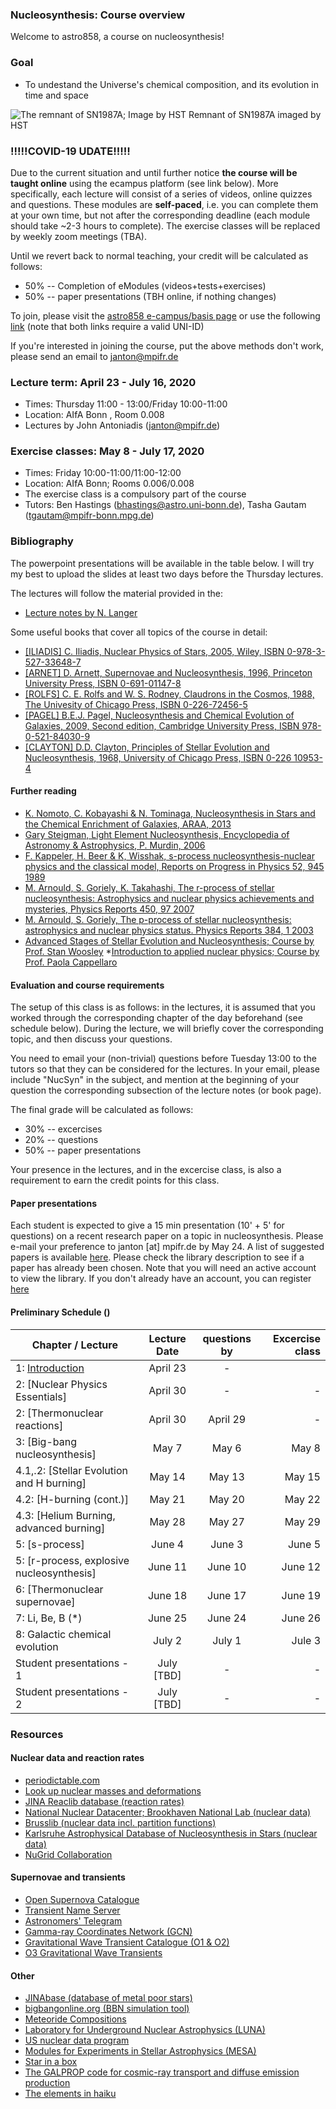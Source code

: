 ### Nucleosynthesis: Course overview 

Welcome to astro858, a course on nucleosynthesis! 

### Goal 
 * To undestand the Universe's chemical composition, and its evolution in time and space 
 
 
![The remnant of SN1987A; Image by HST](https://spacetelescope.org/static/archives/images/screen/opo1030a.jpg)
Remnant of SN1987A imaged by HST


### !!!!!COVID-19 UDATE!!!!!
Due to the current situation and until further notice __the course will be taught online__ using the ecampus platform (see link below). 
More specifically, each lecture will consist of a series of videos, online quizzes and questions. 
These modules are __self-paced__, i.e. you can complete them at your own time, but not after the corresponding deadline (each module should take ~2-3 hours to complete).
The exercise classes will be replaced by weekly zoom meetings (TBA). 

Until we revert back to normal teaching, your credit will be calculated as follows: 
* 50% -- Completion of eModules (videos+tests+exercises) 
* 50% -- paper presentations (TBH online, if nothing changes) 


To join, please visit the [astro858 e-campus/basis page](https://ecampus.uni-bonn.de/goto_ecampus_crs_1662948.html) or use 
the following [link](https://ecampus.uni-bonn.de/goto.php?target=crs_1662948_rcode5m6ALEajcM&client_id=ecampus) (note that both links require a valid UNI-ID)

If you're interested in joining the course, put the above methods don't work, please send an email to janton@mpifr.de 



### Lecture term: April 23  - July 16, 2020

* Times: Thursday 11:00 - 13:00/Friday 10:00-11:00  
* Location: AIfA Bonn , Room 0.008 
* Lectures by John Antoniadis (janton@mpifr.de)


### Exercise classes: May 8 - July 17, 2020

* Times: Friday 10:00-11:00/11:00-12:00 
* Location: AIfA Bonn; Rooms 0.006/0.008 
* The exercise class is a compulsory part of the course
* Tutors:  Ben Hastings (bhastings@astro.uni-bonn.de), Tasha Gautam (tgautam@mpifr-bonn.mpg.de) 


### Bibliography 
The powerpoint presentations will be available in the table below. I will try my best to upload the slides at least two days before the Thursday lectures. 

The lectures will follow the material provided in the: 
* [Lecture notes by N. Langer](lecture_notes/Nucleo_Langer.pdf)

Some useful books that cover all topics of the course in detail:
 
* [[ILIADIS] C. Iliadis, Nuclear Physics of Stars, 2005, Wiley, ISBN 0-978-3-527-33648-7](https://books.google.de/books?id=kLZNCAAAQBAJ&pg=PR4&dq=ISBN+978-3-527-33648-7&hl=en&sa=X&ved=0ahUKEwi99ofT7JXgAhWBBiwKHWxcD-8Q6AEIMTAB#v=onepage&q&f=false)
* [[ARNET] D. Arnett, Supernovae and Nucleosynthesis, 1996, Princeton University Press, ISBN 0-691-01147-8](https://ui.adsabs.harvard.edu/abs/1996snih.book.....A/abstract)
* [[ROLFS] C. E. Rolfs and W. S. Rodney, Claudrons in the Cosmos, 1988, The Univesity of Chicago Press, ISBN 0-226-72456-5](https://books.google.de/books?id=BHKLFPUS1RcC&printsec=frontcover&source=gbs_ge_summary_r&cad=0#v=onepage&q&f=false) 
* [[PAGEL] B.E.J. Pagel, Nucleosynthesis and Chemical  Evolution of  Galaxies, 2009, Second edition, Cambridge University Press, ISBN 978-0-521-84030-9](https://books.google.de/books?id=5z4_nJMRZEwC&pg=PA444&dq=B.E.J.+Pagel,+Nucleosynthesis+and+Chemical++Evolution+of++Galaxies&hl=en&sa=X&ved=0ahUKEwiLl7WX7ZXgAhWFDCwKHZAbCkcQ6wEIKTAA#v=onepage&q&f=false)
* [[CLAYTON] D.D. Clayton, Principles of Stellar Evolution and Nucleosynthesis, 1968, University of Chicago Press, ISBN 0-226 10953-4](https://books.google.de/books?id=8HSGFThnbvkC&printsec=frontcover&dq=D.D.+Clayton,+Principles+of+Stellar+Evolution+and+Nucleosynthesis&hl=en&sa=X&ved=0ahUKEwjO2aj47JXgAhWNhaYKHcwbABYQ6wEIKTAA#v=onepage&q&f=false)





#### Further reading
* [K. Nomoto, C. Kobayashi & N. Tominaga, Nucleosynthesis in Stars and the Chemical Enrichment of Galaxies, ARAA, 2013](https://www.annualreviews.org/doi/pdf/10.1146/annurev-astro-082812-140956)
* [Gary Steigman, Light Element Nucleosynthesis, Encyclopedia of Astronomy & Astrophysics, P. Murdin, 2006](http://www.astro.caltech.edu/~george/ay21/eaa/eaa-bbns.pdf)
* [F. Kappeler, H. Beer & K, Wisshak, s-process nucleosynthesis-nuclear physics and the classical model, Reports on Progress in Physics 52, 945 1989](https://iopscience.iop.org/article/10.1088/0034-4885/52/8/002)
* [M. Arnould, S. Goriely, K. Takahashi, The r-process of stellar nucleosynthesis: Astrophysics and nuclear physics achievements and mysteries, Physics Reports 450, 97 2007](https://arxiv.org/abs/0705.4512)
* [M. Arnould, S. Goriely, The p-process of stellar nucleosynthesis: astrophysics and nuclear physics status. Physics Reports 384, 1 2003](https://www.sciencedirect.com/science/article/abs/pii/S0370157303002424)
* [Advanced Stages of Stellar Evolution and Nucleosynthesis; Course by Prof. Stan Woosley](http://www.ucolick.org/~woosley/ay220cnotes19.html)
*[Introduction to applied nuclear physics; Course by Prof. Paola Cappellaro](https://ocw.mit.edu/courses/nuclear-engineering/22-02-introduction-to-applied-nuclear-physics-spring-2012/index.htm)




#### Evaluation and course requirements 
The setup of this class is as follows: in the lectures, it is assumed that you worked through the corresponding chapter of the day  beforehand (see schedule below). During the lecture, we will briefly cover the corresponding topic, and then discuss your questions. 

You need to email your (non-trivial) questions before Tuesday 13:00 to the tutors so that they can be considered for the lectures. 
In your email, please include "NucSyn" in the subject, and mention at the beginning of your question the corresponding subsection of the lecture notes (or book page).

The final grade will be calculated as follows: 
* 30% -- excercises
* 20% -- questions 
* 50% -- paper presentations 

Your presence in the lectures, and in the excercise class, is also a requirement to earn the credit points for this class. 

#### Paper presentations 
Each student is expected to give a 15 min presentation (10' + 5' for questions) on a recent research paper on a topic in nucleosynthesis. Please e-mail your preference to janton [at] mpifr.de by May 24. A list of suggested papers is available [here](https://ui.adsabs.harvard.edu/#user/libraries/srWK-pAGTZ-D1fpyllBK3g). Please check the library description to see if a paper has already been chosen. Note that you will need an active account to view the library. 
If you don't already have an account, you can register [here](https://ui.adsabs.harvard.edu/user/account/register)

#### Preliminary Schedule () 



| Chapter / Lecture                       |      Lecture Date        | questions by  | Excercise class |
| -------------                  |  :-------------:    |      :-------------:    |          -----:| 
| 1: [Introduction](https://uni-bonn.sciebo.de/s/zzsXdZoifwcClcR)                       |      April 23       |  -                   | 
| 2: [Nuclear Physics Essentials]                       |      April 30       |  -                   | -
| 2: [Thermonuclear reactions]     |      April 30       |              April 29|    -  | 
| 3: [Big-bang nucleosynthesis]	   |    May 7            |              May 6|   May 8 | 
| 4.1,.2: [Stellar Evolution and H burning]  |    May 14    |              May 13   | May 15  |
| 4.2: [H-burning (cont.)]|    May 21          |          May 20      | May 22|
| 4.3: [Helium Burning, advanced burning]|    May 28          |          May 27      | May 29|
| 5: [s-process]  |    June 4           |          June 3     | June 5 |
| 5: [r-process, explosive nucleosynthesis]    |    June 11           |            June 10    | June 12 |
| 6: [Thermonuclear supernovae]   |    June 18          |    June 17  | June 19 |
| 7: Li, Be, B (*)         |    June 25  | June 24  | June 26 |
| 8: Galactic chemical evolution    |   July 2  | July 1  | Jule 3  |
| Student presentations  - 1     |    July [TBD]         |         -            | - | 
| Student presentations  - 2     |    July [TBD]         |        -             | - |


### Resources

#### Nuclear data and reaction rates 

* [periodictable.com](http://periodictable.com/)
* [Look up nuclear masses and deformations](https://t2.lanl.gov/nis/data/astro/molnix96/massd.html)
* [JINA Reaclib database (reaction rates)](http://reaclib.jinaweb.org/)
* [National Nuclear Datacenter; Brookhaven National Lab (nuclear data)](https://www.nndc.bnl.gov/)
* [Brusslib (nuclear data incl. partition functions)](http://www.astro.ulb.ac.be/pmwiki/Brusslib/Partition)
* [Karlsruhe Astrophysical Database of Nucleosynthesis in Stars (nuclear data)](http://www.kadonis.org/)
* [NuGrid Collaboration](http://www.astro.keele.ac.uk/nugrid)

#### Supernovae and transients
* [Open Supernova Catalogue](https://sne.space/)
* [Transient Name Server](https://wis-tns.weizmann.ac.il/)
* [Astronomers' Telegram](http://www.astronomerstelegram.org/)
* [Gamma-ray Coordinates Network (GCN)](https://gcn.gsfc.nasa.gov/)
* [Gravitational Wave Transient Catalogue (O1 & O2)](https://www.gw-openscience.org/catalog/)
* [O3 Gravitational Wave Transients](https://gracedb.ligo.org/latest/)

#### Other 
* [JINAbase (database of metal poor stars)](https://jinabase.pythonanywhere.com/)
* [bigbangonline.org (BBN simulation tool)](http://bigbangonline.org/)
* [Meteoride Compositions](https://www.permanent.com/meteorite-compositions.html)
* [Laboratory for Underground Nuclear Astrophysics (LUNA)](https://luna.lngs.infn.it/)
* [US nuclear data program](https://www.nndc.bnl.gov/usndp/usndp-subject.html)
* [Modules for Experiments in Stellar Astrophysics (MESA)](http://mesa.sourceforge.net/)
* [Star in a box](https://starinabox.lco.global/)
* [The GALPROP code for cosmic-ray transport and diffuse emission production](https://galprop.stanford.edu/)
* [The elements in haiku](https://vis.sciencemag.org/chemhaiku/?fbclid=IwAR2CgQ5uAzS9EiO-_9OoX7aw8Efeb0WwQKzz8zyI0FLrH2RzhPNTw9tPi1A)




